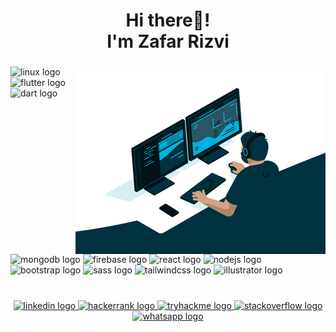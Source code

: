 <h1 align="center">Hi there👋!<br>I'm Zafar Rizvi</h1>

###

<img align="right" height="300" src="https://github.com/ZafarRizvi/coverimg/blob/main/code.gif"  />

###

<div align="left">
  <img src="https://cdn.jsdelivr.net/gh/devicons/devicon/icons/linux/linux-original.svg" height="42" width="54" alt="linux logo"  />
  <img src="https://cdn.jsdelivr.net/gh/devicons/devicon/icons/flutter/flutter-original.svg" height="42" width="54" alt="flutter logo"  />
  <img src="https://cdn.jsdelivr.net/gh/devicons/devicon/icons/dart/dart-original.svg" height="42" width="54" alt="dart logo"  />
  <img src="https://cdn.jsdelivr.net/gh/devicons/devicon/icons/mongodb/mongodb-original.svg" height="42" width="54" alt="mongodb logo"  />
  <img src="https://cdn.jsdelivr.net/gh/devicons/devicon/icons/firebase/firebase-plain.svg" height="42" width="54" alt="firebase logo"  />
  <img src="https://cdn.jsdelivr.net/gh/devicons/devicon/icons/react/react-original.svg" height="42" width="54" alt="react logo"  />
  <img src="https://cdn.jsdelivr.net/gh/devicons/devicon/icons/nodejs/nodejs-original.svg" height="42" width="54" alt="nodejs logo"  />
  <img src="https://cdn.jsdelivr.net/gh/devicons/devicon/icons/bootstrap/bootstrap-original.svg" height="42" width="54" alt="bootstrap logo"  />
  <img src="https://cdn.jsdelivr.net/gh/devicons/devicon/icons/sass/sass-original.svg" height="42" width="54" alt="sass logo"  />
  <img src="https://cdn.jsdelivr.net/gh/devicons/devicon/icons/tailwindcss/tailwindcss-original-wordmark.svg" height="42" width="54" alt="tailwindcss logo"  />
  <img src="https://cdn.jsdelivr.net/gh/devicons/devicon/icons/illustrator/illustrator-plain.svg" height="42" width="54" alt="illustrator logo"  />
</div>

###

<br clear="both">

<div align="center">
  <a href="https://www.linkedin.com/in/syed-muhammad-zafar-rizvi-3a94a1124/" target="_blank">
    <img src="https://img.shields.io/static/v1?message=LinkedIn&logo=linkedin&label=&color=0077B5&logoColor=white&labelColor=&style=for-the-badge" height="38" alt="linkedin logo"  />
  </a>
  <a href="https://www.hackerrank.com/smzafar_rizwi/" target="_blank">
    <img src="https://img.shields.io/static/v1?message=HackerRank&logo=hackerrank&label=&color=2EC866&logoColor=white&labelColor=&style=for-the-badge" height="38" alt="hackerrank logo"  />
  </a>
  <a href="https://tryhackme.com/p/smzafar.rizwi/" target="_blank">
    <img src="https://img.shields.io/static/v1?message=TryHackMe&logo=tryhackme&label=&color=b42525&logoColor=white&labelColor=&style=for-the-badge" height="38" alt="tryhackme logo"  />
  </a>
  <a href="https://stackoverflow.com/users/12672819/syed-muhammad-zafar-rizvi" target="_blank">
    <img src="https://img.shields.io/static/v1?message=Stackoverflow&logo=stackoverflow&label=&color=FE7A16&logoColor=white&labelColor=&style=for-the-badge" height="38" alt="stackoverflow logo"  />
  </a>
  <a href="https://wa.link/x5w920" target="_blank">
    <img src="https://img.shields.io/static/v1?message=Whatsapp&logo=whatsapp&label=&color=25D366&logoColor=white&labelColor=&style=for-the-badge" height="38" alt="whatsapp logo"  />
  </a>
</div>

###

<!--
**ZafarRizvi/ZafarRizvi** is a ✨ _special_ ✨ repository because its `README.md` (this file) appears on your GitHub profile.

Here are some ideas to get you started:

- 🔭 I’m currently working on ...
- 🌱 I’m currently learning ...
- 👯 I’m looking to collaborate on ...
- 🤔 I’m looking for help with ...
- 💬 Ask me about ...
- 📫 How to reach me: ...
- 😄 Pronouns: ...
- ⚡ Fun fact: ...
-->
